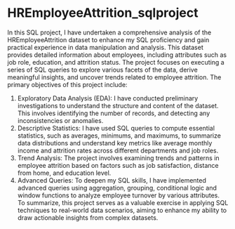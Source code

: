 # HREmployeeAttrition_sqlproject
In this SQL project, I have undertaken a comprehensive analysis of the HREmployeeAttrition dataset to enhance my SQL proficiency and gain practical experience in data manipulation and analysis. This dataset provides detailed information about employees, including attributes such as job role, education, and attrition status. The project focuses on executing a series of SQL queries to explore various facets of the data, derive meaningful insights, and uncover trends related to employee attrition.
The primary objectives of this project include:
1.	Exploratory Data Analysis (EDA): I have conducted preliminary investigations to understand the structure and content of the dataset. This involves identifying the number of records, and detecting any inconsistencies or anomalies.
2.	Descriptive Statistics: I have used SQL queries to compute essential statistics, such as averages, minimums, and maximums, to summarize data distributions and understand key metrics like average monthly income and attrition rates across different departments and job roles.
3.	Trend Analysis: The project involves examining trends and patterns in employee attrition based on factors such as job satisfaction, distance from home, and education level. 
4.	Advanced Queries: To deepen my SQL skills, I have implemented advanced queries using aggregation, grouping, conditional logic and window functions to analyze employee turnover by various attributes.
To summarize, this project serves as a valuable exercise in applying SQL techniques to real-world data scenarios, aiming to enhance my ability to draw actionable insights from complex datasets.
